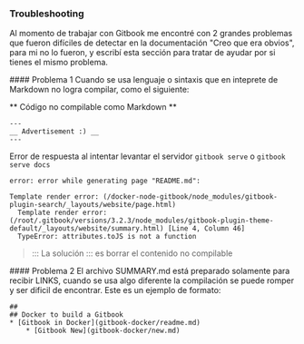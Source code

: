 ### Troubleshooting
Al momento de trabajar con Gitbook me encontré con 2 grandes problemas que fueron difíciles de detectar en la documentación "Creo que era obvios", para mi no lo fueron, y escribí esta sección para tratar de ayudar por si tienes el mismo problema.

#### Problema 1
Cuando se usa lenguaje o sintaxis que en inteprete de Markdown no logra compilar, como el siguiente:

** Código no compilable como Markdown **

```
---
__ Advertisement :) __
---
```
Error de respuesta al intentar levantar el servidor `gitbook serve` o  `gitbook serve docs`

```
error: error while generating page "README.md": 

Template render error: (/docker-node-gitbook/node_modules/gitbook-plugin-search/_layouts/website/page.html)
  Template render error: (/root/.gitbook/versions/3.2.3/node_modules/gitbook-plugin-theme-default/_layouts/website/summary.html) [Line 4, Column 46]
  TypeError: attributes.toJS is not a function
```
> ::: La solución ::: es borrar el contenido no compilable

#### Problema 2
El archivo SUMMARY.md está preparado solamente para recibir LINKS, cuando se usa algo diferente la compilación se puede romper y ser dificil de encontrar.
Este es un ejemplo de formato:
```
##     
## Docker to build a Gitbook
* [Gitbook in Docker](gitbook-docker/readme.md)
    * [Gitbook New](gitbook-docker/new.md)
```